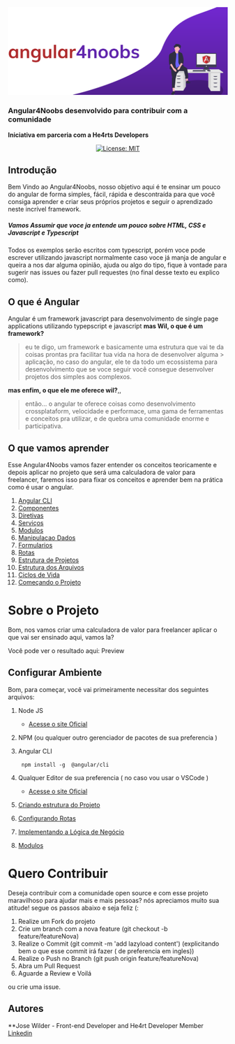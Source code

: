 <div align="center">
<img src="./assets/a4n-logo.svg">

</div>


### Angular4Noobs desenvolvido para contribuir com a comunidade
**Iniciativa em parceria com a He4rts Developers**
<div align="center">

[![License: MIT](https://img.shields.io/badge/License-MIT-red.svg)](https://opensource.org/licenses/MIT)

</div>

## Introdução
Bem Vindo ao Angular4Noobs, nosso objetivo aqui é te ensinar um pouco do angular de forma simples, fácil, rápida e descontraída para que você consiga aprender e criar seus próprios projetos e seguir o aprendizado neste incrível framework.

##### Vamos Assumir que voce ja entende um pouco sobre HTML, CSS e Javascript e Typescript
Todos os exemplos serão escritos com typescript, porém voce pode escrever utilizando javascript normalmente
caso voce já manja de angular e queira a nos dar alguma opinião, ajuda ou algo do tipo, fique à vontade para sugerir nas issues ou fazer pull requestes (no final desse texto eu explico como).



## O que é Angular
 Angular é um framework javascript para desenvolvimento de single page applications utilizando typepscript e javascript
**mas Wil, o que é um framework?**
> eu te digo, um framework e basicamente uma estrutura que vai te da coisas prontas pra facilitar tua vida na hora de desenvolver alguma > aplicação, no caso do angular, ele te da todo um ecossistema para desenvolvimento que se voce seguir você consegue desenvolver projetos dos simples aos complexos.

**mas enfim, o que ele me oferece wil?**,,
> então... o angular te oferece coisas como desenvolvimento crossplataform, velocidade e performace, uma gama de ferramentas e conceitos pra utilizar, e de quebra uma comunidade enorme e participativa.


##  O que vamos aprender
Esse Angular4Noobs vamos fazer entender os conceitos teoricamente e depois aplicar no projeto que será uma calculadora de valor para freelancer, faremos isso para fixar os conceitos e aprender bem na prática como é usar o angular.

1. [ Angular CLI](https://github.com/WilHolt/angular4noobs/blob/master/conteudos/angular-cli.md)
2. [ Componentes](https://github.com)
7. [ Diretivas](https://github.com)
8. [ Serviços](https://github.com)
8. [ Modulos](https://github.com)
8. [ Manipulacao Dados](https://github.com)
8. [ Formularios](https://github.com)
8. [ Rotas](https://github.com)
5. [ Estrutura de Projetos](https://github.com)
6. [ Estrutura dos Arquivos ](https://github.com)
7. [ Ciclos de Vida ](https://github.com)
5. [ Começando o Projeto ](https://github.com)

# Sobre o Projeto

Bom, nos vamos criar uma calculadora de valor para freelancer aplicar o que vai ser ensinado aqui, vamos la?

Você pode ver o resultado aqui: Preview

## Configurar Ambiente
Bom, para começar, você vai primeiramente necessitar dos seguintes arquivos:

1. Node JS
    * [Acesse o site Oficial](https://nodejs.org/en/)
2. NPM (ou qualquer outro gerenciador de pacotes de sua preferencia )
2. Angular CLI
    ```console 
     npm install -g  @angular/cli
     ```
3. Qualquer Editor de sua preferencia ( no caso vou usar o VSCode )
    * [Acesse o site Oficial](https://code.visualstudio.com)

2. [ Criando estrutura do Projeto](https://github.com)
7. [ Configurando Rotas ](https://github.com)
8. [ Implementando a Lógica de Negócio](https://github.com)
8. [ Modulos ](https://github.com)





# Quero Contribuir

Deseja contribuir com a comunidade open source e com esse projeto maravilhoso para ajudar mais e mais pessoas? nós apreciamos muito sua atitude!
segue os passos abaixo e seja feliz (:

1. Realize um Fork do projeto
2. Crie um branch com a nova feature (git checkout -b  feature/featureNova)
4. Realize o Commit (git commit -m 'add lazyload content') (explicitando bem o que esse commit irá fazer ( de preferencia em ingles))
5. Realize o Push no Branch (git push origin feature/featureNova)
6. Abra um Pull Request
7. Aguarde a Review e Voilá

ou crie uma issue.

## Autores

**Jose Wilder - Front-end Developer and He4rt Developer Member [Linkedin](http://linkedin.com/in/jose-wilder)
